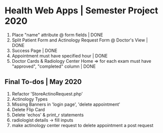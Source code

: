 # Health Web Apps | Semester Project 2020

1. Place "name" attribute @ form fields | DONE
2. Split Patient Form and Actinology Request Form @ Doctor's View | DONE
3. Success Page | DONE
4. Appointment must have specified hour | DONE
5. Doctor Cards & Radiology Center Home => for each exam must have "approved", "completed" column | DONE


## Final To-dos | May 2020

1. Refactor 'StoreActinoRequest.php'
2. Actinology Types
3. Missing Banners in 'login page', 'delete appointment'
4. Delete Flip Card
5. Delete 'echos' & print_r statements
6. radiologist details -> fill inputs
7. make actinology center request to delete appointment a post request
